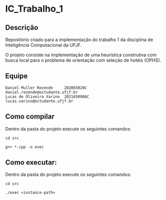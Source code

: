 # IC_Trabalho_1

## Descrição

Repositório criado para a implementação do trabalho 1 da disciplina de Inteligência Computacional da UFJF.

O projeto consiste na implementação de uma heurística construtiva com busca local para o problema de orientação com seleção de hotéis (OPHS).

## Equipe

```
Daniel Muller Rezende     202065020C     daniel.rezende@estudante.ufjf.br
Lucas de Oliveira Varino  202165090AC    lucas.varino@estudante.ufjf.br
```

## Como compilar

Dentro da pasta do projeto execute os seguintes comandos:

```
cd src
```

```
g++ *.cpp -o exec
```

## Como executar:

Dentro da pasta do projeto execute os seguintes comandos:

```
cd src
```

```
./exec <instance-path>
```
